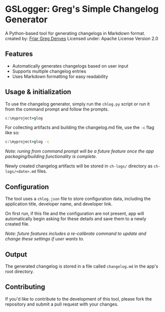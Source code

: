 # GSLogger: Greg's Simple Changelog Generator

A Python-based tool for generating changelogs in Markdown format.
created by: [Friar Greg Denyes](https://github.com/friargregarious)
Licensed under: Apache License Version 2.0

## Features

* Automatically generates changelogs based on user input
* Supports multiple changelog entries
* Uses Markdown formatting for easy readability

## Usage & initialization

To use the changelog generator, simply run the ```chlog.py``` script or run it from the command prompt and follow the prompts.

```cmd
c:\myproject>glog
```

For collecting artifacts and building the changelog.md file, use the ```-c``` flag like so:

```cmd
c:\myproject>glog -c
```

*Note: runing from command prompt will be a future feature once the app packaging/building functionality is complete.*

Newly created changelog artifacts will be stored in ```ch-logs/``` directory as ```ch-logs/<date>.md``` files.

## Configuration

The tool uses a ```chlog.json``` file to store configuration data, including the application title, developer name, and developer link.

On first run, if this file and the configuration are not present, app will automatically begin asking for these details and save them to a newly created file.

*Note: future features includes a re-calibrate command to update and change these settings if user wants to.*

## Output

The generated changelog is stored in a file called ```changelog.md``` in the app's root directory.

## Contributing

If you'd like to contribute to the development of this tool, please fork the repository and submit a pull request with your changes.
